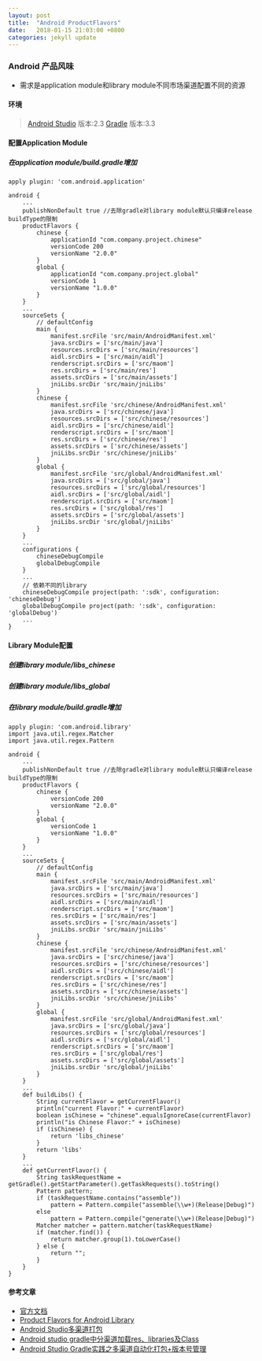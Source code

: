 ```yaml
---
layout: post
title:  "Android ProductFlavors"
date:   2018-01-15 21:03:00 +0800
categories: jekyll update
---
```

### Android 产品风味
* 需求是application module和library module不同市场渠道配置不同的资源

#### 环境
> [Android Studio][AndroidStudio-Install-Instructions] 版本:2.3
> [Gradle][Gradle-Install-Instructions] 版本:3.3

#### 配置Application Module
##### 在application module/build.gradle增加
	apply plugin: 'com.android.application'

	android {
		...
		publishNonDefault true //去除gradle对library module默认只编译release buildType的限制
		productFlavors {
		    chinese {
		    	applicationId "com.company.project.chinese"
		        versionCode 200
		        versionName "2.0.0"
		    }
		    global {
		    	applicationId "com.company.project.global"
		        versionCode 1
		        versionName "1.0.0"
		    }
		}
		...
		sourceSets {
			// defaultConfig
	        main {
	            manifest.srcFile 'src/main/AndroidManifest.xml'
	            java.srcDirs = ['src/main/java']
	            resources.srcDirs = ['src/main/resources']
	            aidl.srcDirs = ['src/main/aidl']
	            renderscript.srcDirs = ['src/maom']
	            res.srcDirs = ['src/main/res']
	            assets.srcDirs = ['src/main/assets']
	            jniLibs.srcDir 'src/main/jniLibs'
	        }
	        chinese {
	            manifest.srcFile 'src/chinese/AndroidManifest.xml'
	            java.srcDirs = ['src/chinese/java']
	            resources.srcDirs = ['src/chinese/resources']
	            aidl.srcDirs = ['src/chinese/aidl']
	            renderscript.srcDirs = ['src/maom']
	            res.srcDirs = ['src/chinese/res']
	            assets.srcDirs = ['src/chinese/assets']
	            jniLibs.srcDir 'src/chinese/jniLibs'
	        }
	        global {
	            manifest.srcFile 'src/global/AndroidManifest.xml'
	            java.srcDirs = ['src/global/java']
	            resources.srcDirs = ['src/global/resources']
	            aidl.srcDirs = ['src/global/aidl']
	            renderscript.srcDirs = ['src/maom']
	            res.srcDirs = ['src/global/res']
	            assets.srcDirs = ['src/global/assets']
	            jniLibs.srcDir 'src/global/jniLibs'
	        }
    	}
    	...
    	configurations {
    		chineseDebugCompile
    		globalDebugCompile
		}
		...
		// 依赖不同的library
		chineseDebugCompile project(path: ':sdk', configuration: 'chineseDebug')
    	globalDebugCompile project(path: ':sdk', configuration: 'globalDebug')
    	...
	}

#### Library Module配置
##### 创建library module/libs_chinese

##### 创建library module/libs_global

##### 在library module/build.gradle增加
	apply plugin: 'com.android.library'
	import java.util.regex.Matcher
	import java.util.regex.Pattern

	android {
		...
		publishNonDefault true //去除gradle对library module默认只编译release buildType的限制
		productFlavors {
		    chinese {
		        versionCode 200
		        versionName "2.0.0"
		    }
		    global {
		        versionCode 1
		        versionName "1.0.0"
		    }
		}
		...
		sourceSets {
			// defaultConfig
	        main {
	            manifest.srcFile 'src/main/AndroidManifest.xml'
	            java.srcDirs = ['src/main/java']
	            resources.srcDirs = ['src/main/resources']
	            aidl.srcDirs = ['src/main/aidl']
	            renderscript.srcDirs = ['src/maom']
	            res.srcDirs = ['src/main/res']
	            assets.srcDirs = ['src/main/assets']
	            jniLibs.srcDir 'src/main/jniLibs'
	        }
	        chinese {
	            manifest.srcFile 'src/chinese/AndroidManifest.xml'
	            java.srcDirs = ['src/chinese/java']
	            resources.srcDirs = ['src/chinese/resources']
	            aidl.srcDirs = ['src/chinese/aidl']
	            renderscript.srcDirs = ['src/maom']
	            res.srcDirs = ['src/chinese/res']
	            assets.srcDirs = ['src/chinese/assets']
	            jniLibs.srcDir 'src/chinese/jniLibs'
	        }
	        global {
	            manifest.srcFile 'src/global/AndroidManifest.xml'
	            java.srcDirs = ['src/global/java']
	            resources.srcDirs = ['src/global/resources']
	            aidl.srcDirs = ['src/global/aidl']
	            renderscript.srcDirs = ['src/maom']
	            res.srcDirs = ['src/global/res']
	            assets.srcDirs = ['src/global/assets']
	            jniLibs.srcDir 'src/global/jniLibs'
	        }
    	}
    	...
    	def buildLibs() {
		    String currentFlavor = getCurrentFlavor()
		    println("current Flavor:" + currentFlavor)
		    boolean isChinese = "chinese".equalsIgnoreCase(currentFlavor)
		    println("is Chinese Flavor:" + isChinese)
		    if (isChinese) {
		        return 'libs_chinese'
		    }
		    return 'libs'
		}
		...
		def getCurrentFlavor() {
		    String taskRequestName = getGradle().getStartParameter().getTaskRequests().toString()
		    Pattern pattern;
		    if (taskRequestName.contains("assemble"))
		        pattern = Pattern.compile("assemble(\\w+)(Release|Debug)")
		    else
		        pattern = Pattern.compile("generate(\\w+)(Release|Debug)")
		    Matcher matcher = pattern.matcher(taskRequestName)
		    if (matcher.find()) {
		        return matcher.group(1).toLowerCase()
		    } else {
		        return "";
		    }
		}
	}

#### 参考文章
* [官方文档][build-variants-instructions]
* [Product Flavors for Android Library](https://android.jlelse.eu/product-flavors-for-android-library-d3b2d240fca2)
* [Android Studio多渠道打包](https://www.ezlippi.com/blog/2015/03/android-studio-prefrence.html)
* [Android studio gradle中分渠道加载res、libraries及Class](https://www.jianshu.com/p/d7d51a1363cd)
* [Android Studio Gradle实践之多渠道自动化打包+版本号管理](https://unclechen.github.io/2015/10/22/Android%20Studio%20Gradle%E5%AE%9E%E8%B7%B5%E4%B9%8B%E5%A4%9A%E6%B8%A0%E9%81%93%E8%87%AA%E5%8A%A8%E5%8C%96%E6%89%93%E5%8C%85+%E7%89%88%E6%9C%AC%E5%8F%B7%E7%AE%A1%E7%90%86/)

[AndroidStudio-Install-Instructions]: https://developer.android.com/studio/index.html
[Gradle-Install-Instructions]: https://gradle.org/
[build-variants-instructions]: https://developer.android.com/studio/build/build-variants.html?hl=zh-cn